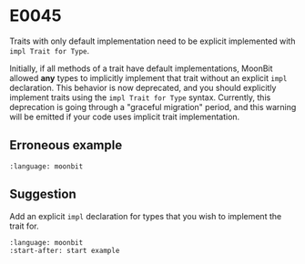 # E0045

Traits with only default implementation need to be explicit implemented with
`impl Trait for Type`.

Initially, if all methods of a trait have default implementations, MoonBit
allowed **any** types to implicitly implement that trait without an explicit
`impl` declaration. This behavior is now deprecated, and you should explicitly
implement traits using the `impl Trait for Type` syntax. Currently, this
deprecation is going through a "graceful migration" period, and this warning
will be emitted if your code uses implicit trait implementation.

## Erroneous example

```{literalinclude} /sources/error_codes/0045_error/top.mbt
:language: moonbit
```

## Suggestion

Add an explicit `impl` declaration for types that you wish to implement the
trait for.

```{literalinclude} /sources/error_codes/0045_fixed/top.mbt
:language: moonbit
:start-after: start example
```
